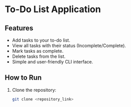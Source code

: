 # To-Do List Application

## Features
- Add tasks to your to-do list.
- View all tasks with their status (Incomplete/Complete).
- Mark tasks as complete.
- Delete tasks from the list.
- Simple and user-friendly CLI interface.

## How to Run
1. Clone the repository:
   ```bash
   git clone <repository_link>
